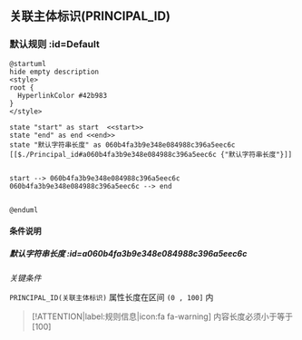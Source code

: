 ## 关联主体标识(PRINCIPAL_ID) <!-- {docsify-ignore-all} -->

   

### 默认规则 :id=Default

```plantuml
@startuml
hide empty description
<style>
root {
  HyperlinkColor #42b983
}
</style>

state "start" as start  <<start>>
state "end" as end <<end>>
state "默认字符串长度" as 060b4fa3b9e348e084988c396a5eec6c [[$./Principal_id#a060b4fa3b9e348e084988c396a5eec6c {"默认字符串长度"}]]


start --> 060b4fa3b9e348e084988c396a5eec6c 
060b4fa3b9e348e084988c396a5eec6c --> end 


@enduml
```

#### 条件说明

##### 默认字符串长度 :id=a060b4fa3b9e348e084988c396a5eec6c


*关键条件*


`PRINCIPAL_ID(关联主体标识)` 属性长度在区间 `(0 , 100]` 内

> [!ATTENTION|label:规则信息|icon:fa fa-warning]
> 内容长度必须小于等于[100]







